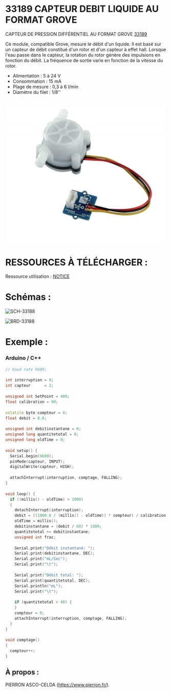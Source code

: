 # 33189 CAPTEUR DEBIT LIQUIDE AU FORMAT GROVE


CAPTEUR DE PRESSION DIFFÉRENTIEL AU FORMAT GROVE [33189](https://www.pierron.fr/capteur-de-debit-de-liquide-grove.html)

Ce module, compatible Grove, mesure le débit d'un liquide. Il est basé sur un capteur de débit constitué d'un rotor et d'un capteur à effet hall. Lorsque l'eau passe dans le capteur, la rotation du rotor génère des impulsions en fonction du débit. La fréquence de sortie varie en fonction de la vitesse du rotor.

- Alimentation : 5 à 24 V
- Consommation : 15 mA
- Plage de mesure : 0,3 à 6 l/min
- Diamètre du filet : 1/8''

![L-33189](/img/L-33189.jpg)

# RESSOURCES À TÉLÉCHARGER :

Ressource utilisation : [NOTICE](https://github.com/pierron-asco-celda/Pierron_33188/blob/master/src/Pierron-33188-Datasheet.pdf)

# Schémas :

![SCH-33188](/img/SCH-33188.png)

![BRD-33188](/img/BRD-33188.png)

# Exemple :
### Arduino / C++
```cpp
// baud rate 9600;

int interruption = 0;
int capteur      = 2;

unsigned int SetPoint = 400;
float calibration = 90;

volatile byte compteur = 0;
float debit = 0.0;

unsigned int debitinstantane = 0;
unsigned long quantitetotal = 0; 
unsigned long oldTime = 0;

void setup() {
  Serial.begin(9600);
  pinMode(capteur, INPUT);
  digitalWrite(capteur, HIGH);

  attachInterrupt(interruption, comptage, FALLING);
}

void loop() {
  if ((millis() - oldTime) > 1000)
  {
    detachInterrupt(interruption);
    debit = ((1000.0 / (millis() - oldTime)) * compteur) / calibration;
    oldTime = millis();
    debitinstantane = (debit / 60) * 1000;
    quantitetotal += debitinstantane;
    unsigned int frac;

    Serial.print("Débit instantané: ");
    Serial.print(debitinstantane, DEC);
    Serial.print("mL/Sec");
    Serial.print("\t");

    Serial.print("Débit total: ");
    Serial.print(quantitetotal, DEC);
    Serial.println("mL");
    Serial.print("\t");

    if (quantitetotal > 40) {
    }
    compteur = 0;
    attachInterrupt(interruption, comptage, FALLING);
  }
}

void comptage()
{
  compteur++;
}

```
## À propos :

PIERRON ASCO-CELDA (https://www.pierron.fr/).